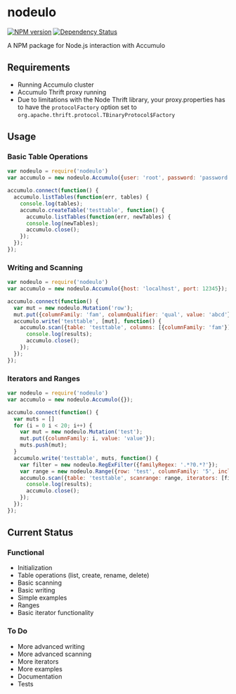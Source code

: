 # nodeulo

[![NPM version](https://badge.fury.io/js/nodeulo.png)](http://badge.fury.io/js/nodeulo)
[![Dependency Status](https://gemnasium.com/christopheroneal/nodeulo.png)](https://gemnasium.com/christopheroneal/nodeulo)

A NPM package for Node.js interaction with Accumulo

## Requirements

* Running Accumulo cluster
* Accumulo Thrift proxy running
 * Due to limitations with the Node Thrift library, your proxy.properties has to have the `protocolFactory` option set to `org.apache.thrift.protocol.TBinaryProtocol$Factory`

## Usage

### Basic Table Operations
```javascript
var nodeulo = require('nodeulo')
var accumulo = new nodeulo.Accumulo({user: 'root', password: 'password'});

accumulo.connect(function() {
  accumulo.listTables(function(err, tables) {
    console.log(tables);
    accumulo.createTable('testtable', function() {
      accumulo.listTables(function(err, newTables) {
      console.log(newTables);
      accumulo.close();
    });
  });
});
```

### Writing and Scanning
```javascript
var nodeulo = require('nodeulo')
var accumulo = new nodeulo.Accumulo({host: 'localhost', port: 12345});

accumulo.connect(function() {
  var mut = new nodeulo.Mutation('row');
  mut.put({columnFamily: 'fam', columnQualifier: 'qual', value: 'abcd'});
  accumulo.write('testtable', [mut], function() {
    accumulo.scan({table: 'testtable', columns: [{columnFamily: 'fam'}], function(err, results) {
      console.log(results);
      accumulo.close();
    });
  });
});
```

### Iterators and Ranges
```javascript
var nodeulo = require('nodeulo')
var accumulo = new nodeulo.Accumulo({});

accumulo.connect(function() {
  var muts = []
  for (i = 0 i < 20; i++) {
    var mut = new nodeulo.Mutation('test');
    mut.put({columnFamily: i, value: 'value'});
    muts.push(mut);
  }
  accumulo.write('testtable', muts, function() {
    var filter = new nodeulo.RegExFilter({familyRegex: '.*?0.*?'});
    var range = new nodeulo.Range({row: 'test', columnFamily: '5', include: true}, {row: 'test', columnFamily: '15', include: false});
    accumulo.scan({table: 'testtable', scanrange: range, iterators: [filter]}, function(err, results) {
      console.log(results);
      accumulo.close();
    });
  });
});
```

## Current Status

### Functional

* Initialization
* Table operations (list, create, rename, delete)
* Basic scanning
* Basic writing
* Simple examples
* Ranges
* Basic iterator functionality

### To Do

* More advanced writing
* More advanced scanning
* More iterators
* More examples
* Documentation
* Tests
